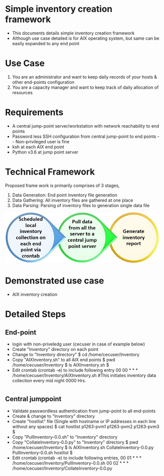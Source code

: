 # Simple inventory creation framework
- This documents details simple inventory creation framework
- Although use case detailed is for AIX operating system, but same can be easily expanded to any end point 
#
#
# Use Case
1. You are an administrator and want to keep daily records of your hosts & other end-points configuration
2. You are a capacity manager and want to keep track of daily allocation of resources
#
#
# Requirements
- A central jump-point server/workstation with network reachability to end points
- Password less SSH configuration from central jump-point to end points
  -- Non-privileged user is fine
- ksh at each AIX end point
- Python v3.6 at jump point server
#
#
# Technical Framework
Proposed frame work is primarily comprises of 3 stages,
1. Data Generation: End point inventory file generation
2. Data Gathering: All inventory files are gathered at one place
3. Data Parsing: Parsing of inventory files to generation single data file

![Alt text](https://github.com/lokeshbhatt/Simple-EndPoint-Inventory/blob/main/Inventory%20-%20how%20it%20works.JPG "Simple Inventory Creation - Technical Framework")
#
#
# Demonstrated use case
- AIX inventory creation
#
#
# Detailed Steps
## End-point
- login with non-priveledg user (cecuser in case of example below)
- Create "Inventory" directory on each point
- Change to "Inventory directory"
        $ cd /home/cecuser/Inventory
- Copy "AIXInventory.sh" to all AIX end points
        $ pwd
        /home/cecuser/Inventory
        $ ls
        AIXInventory.sh
        $
- Edit crontab (crontab -e) to include following entry
        00 00 * * * /home/cecuser/Inventory/AIXInventory.sh      #This initiates inventory data collection every mid night 0000 Hrs.
#
## Central jumppoint
- Validate passwordless authentication from jump-point to all end-points
- Create & change to "Inventory" directory
- Create "hostlist" file (Single with hostname or IP addresses in each line without any spaces)
      $ cat hostlist
      p1263-pvm1
      p1263-pvm2
      p1263-pvm3
      $
- Copy "PullInventory-0.0.sh" to "Inventory" directory
- Copy "CollateInventory-0.0.py" to "Inventory" directory
    $ pwd
    /home/cecuser/Inventory
    $ ls
    AIXInventory.sh          CollateInventory-0.0.py  PullInventory-0.0.sh     hostlist
    $
- Edit crontab (crontab -e) to include following entries,
    00 01 * * * /home/cecuser/Inventory/PullInventory-0.0.sh
    00 02 * * * /home/cecuser/Inventory/CollateInventory-0.0.py
#
#
#
    

        
        
      


